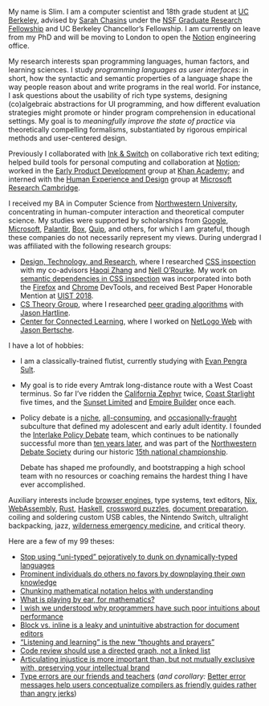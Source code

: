 My name is Slim. I am a computer scientist and 18th grade student at [UC Berkeley](https://cs.berkeley.edu/), advised by [Sarah Chasins](https://schasins.com/) under the [NSF Graduate Research Fellowship](https://www.nsfgrfp.org/) and UC Berkeley Chancellor’s Fellowship. I am currently on leave from my PhD and will be moving to London to open the [Notion](https://notion.so/about) engineering office.

My research interests span programming languages, human factors, and learning sciences.
I study _programming languages as user interfaces_: in short, how the syntactic and semantic properties of a language shape the way people reason about and write programs in the real world. 
For instance, I ask questions about the usability of rich type systems, designing (co)algebraic abstractions for UI programming, and how different evaluation strategies might promote or hinder program comprehension in educational settings. My goal is to _meaningfully improve the state of practice_ via theoretically compelling formalisms, substantiated by rigorous empirical methods and user-centered design.

Previously I collaborated with [Ink & Switch](https://www.inkandswitch.com/) on collaborative rich text editing; helped build tools for personal computing and collaboration at [Notion](https://notion.so/about); worked in the [Early Product Development](https://early.khanacademy.org/) group at [Khan Academy](https://khanacademy.org); and interned with the [Human Experience and Design](https://www.microsoft.com/en-us/research/theme/future-of-work/) group at [Microsoft Research Cambridge](https://www.microsoft.com/en-us/research/lab/microsoft-research-cambridge/).

I received my BA in Computer Science from [Northwestern University](http://northwestern.edu), concentrating in human-computer interaction and theoretical computer science.
My studies were supported by scholarships from [Google](https://buildyourfuture.withgoogle.com/scholarships/google-lime-scholarship/), [Microsoft](https://careers.microsoft.com/us/en/usscholarshipprogram), [Palantir](https://www.palantir.com/students/scholarship/wit-north-america/), [Box](http://www.boxdiversityscholarship.com/), [Quip](https://quip.com/scholarship), and others, for which I am grateful, though these companies do not necessarily represent my views.
During undergrad I was affiliated with the following research groups:

- [Design, Technology, and Research](http://dtr.northwestern.edu/), where I researched [CSS inspection](https://www.youtube.com/watch?v=n2dFxxBh2K4) with my co-advisors [Haoqi Zhang](http://users.eecs.northwestern.edu/~hq) and [Nell O&rsquo;Rourke](http://www.eleanorourke.com). My work on [semantic dependencies in CSS inspection](assets/papers/ply-uist.pdf) was incorporated into both  the [Firefox](https://hacks.mozilla.org/2019/10/firefox-70-a-bountiful-release-for-all/#developertools) and [Chrome](https://developer.chrome.com/en/blog/new-in-devtools-108/#css-hint) DevTools, and received Best Paper Honorable Mention at [UIST 2018](https://uist.acm.org/uist2018/).
- [CS Theory Group](https://theory.cs.northwestern.edu/), where I researched [peer grading algorithms](https://www.nsf.gov/awardsearch/showAward?AWD_ID=1733860) with [Jason Hartline](https://sites.northwestern.edu/hartline).
- [Center for Connected Learning](http://ccl.northwestern.edu/), where I worked on [NetLogo Web](https://netlogoweb.org/) with [Jason Bertsche](https://github.com/TheBizzle).

I have a lot of hobbies:

- I am a classically-trained flutist, currently studying with [Evan Pengra Sult](https://blogpnborg.wordpress.com/2020/12/14/letters-from-pnb-artists-evan-pengra-sult-pnb-orchestra-member/).

- My goal is to ride every Amtrak long-distance route with a West Coast terminus. So far I’ve ridden the [California Zephyr](https://www.amtrak.com/routes/california-zephyr-train.html) twice, [Coast Starlight](https://www.amtrak.com/routes/coast-starlight-train.html) five times, and the [Sunset Limited](https://www.amtrak.com/routes/sunset-limited-train.html) and [Empire Builder](https://www.amtrak.com/routes/empire-builder-train.html) once each.

- Policy debate is a [niche](https://www.wired.com/2012/01/ff-debateteam/), [all-consuming](https://www.motherjones.com/politics/2006/11/revenge-nerds/), and [occasionally-fraught](https://www.wnycstudios.org/podcasts/radiolab/articles/debatable) subculture that defined my adolescent and early adult identity. I founded the [Interlake Policy Debate](https://www.facebook.com/InterlakeDebate/) team, which continues to be nationally successful more than [ten years later](https://scalar.usc.edu/works/sharksforever/), and was part of the [Northwestern Debate Society](https://communication.northwestern.edu/debate-society/) during our historic [15th national championship](https://news.northwestern.edu/stories/2015/04/northwestern-debate-society-wins-record-15th-title).

    Debate has shaped me profoundly, and bootstrapping a high school team with no resources or coaching remains the hardest thing I have ever accomplished.

Auxiliary interests include [browser engines](https://servo.org/), type systems, text editors, [Nix](https://twitter.com/sliminality/status/1490829891004080128), [WebAssembly](https://webassembly.org/), [Rust](https://www.rust-lang.org/en-US/), [Haskell](https://www.haskell.org), [crossword puzzles](https://twitter.com/soylentqueen/status/1002202872266874880), [document preparation](https://pandoc.org/), coiling and soldering custom USB cables, the Nintendo Switch, ultralight backpacking, jazz, [wilderness emergency medicine](https://www.wms.org/magazine/1176/WFR-Scope-Of-Practive), and critical theory.

Here are a few of my 99 theses:

- [Stop using “uni-typed” pejoratively to dunk on dynamically-typed languages](https://twitter.com/sliminality/status/1317331148360437760)
- [Prominent individuals do others no favors by downplaying their own knowledge](https://twitter.com/sliminality/status/1378809329894060032)
- [Chunking mathematical notation helps with understanding](https://twitter.com/sliminality/status/1409663659341619206)
- [What is playing by ear, for mathematics?](https://twitter.com/sliminality/status/1532065517736849408)
- [I wish we understood why programmers have such poor intuitions about performance](https://twitter.com/sliminality/status/1313614499736297472)
- [Block vs. inline is a leaky and unintuitive abstraction for document editors](https://twitter.com/sliminality/status/1285324183413518337)
- [“Listening and learning” is the new “thoughts and prayers”](https://twitter.com/sliminality/status/1282736177305403392)
- [Code review should use a directed graph, not a linked list](https://twitter.com/sliminality/status/1275922682895192065)
- [Articulating injustice is more important than, but not mutually exclusive with, preserving your intellectual brand](https://twitter.com/sliminality/status/1267228511233667072)
- [Type errors are our friends and teachers](https://twitter.com/sliminality/status/1140838786043002881) (*and corollary:* [Better error messages help users conceptualize compilers as friendly guides rather than angry jerks](https://twitter.com/sliminality/status/1334654707575353345))

